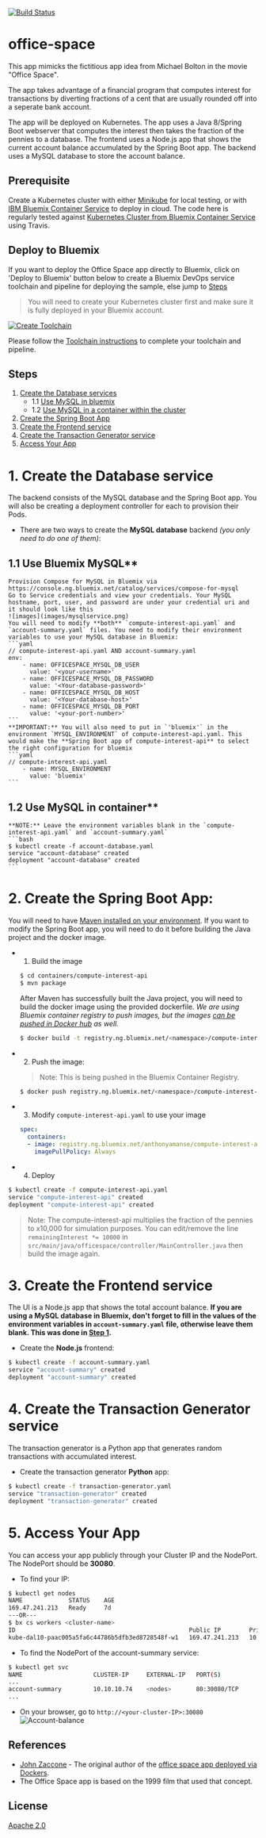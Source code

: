 [![Build Status](https://travis-ci.org/IBM/office-space.svg?branch=master)](https://travis-ci.org/IBM/office-space)
# office-space

This app mimicks the fictitious app idea from Michael Bolton in the movie "Office Space".

The app takes advantage of a financial program that computes interest for transactions by diverting fractions of a cent that are usually rounded off into a seperate bank account.

The app will be deployed on Kubernetes. The app uses a Java 8/Spring Boot webserver that computes the interest then takes the fraction of the pennies to a database. The frontend uses a Node.js app that shows the current account balance accumulated by the Spring Boot app. The backend uses a MySQL database to store the account balance.

## Prerequisite

Create a Kubernetes cluster with either [Minikube](https://kubernetes.io/docs/getting-started-guides/minikube) for local testing, or with [IBM Bluemix Container Service](https://github.com/IBM/container-journey-template) to deploy in cloud. The code here is regularly tested against [Kubernetes Cluster from Bluemix Container Service](https://console.ng.bluemix.net/docs/containers/cs_ov.html#cs_ov) using Travis.

## Deploy to Bluemix
If you want to deploy the Office Space app directly to Bluemix, click on 'Deploy to Bluemix' button below to create a Bluemix DevOps service toolchain and pipeline for deploying the sample, else jump to [Steps](#steps)

> You will need to create your Kubernetes cluster first and make sure it is fully deployed in your Bluemix account.

[![Create Toolchain](https://github.com/IBM/container-journey-template/blob/master/images/button.png)](https://console.ng.bluemix.net/devops/setup/deploy/?repository=https://github.com/IBM/office-space)

Please follow the [Toolchain instructions](https://github.com/IBM/container-journey-template/blob/master/Toolchain_Instructions.md) to complete your toolchain and pipeline.

## Steps
1. [Create the Database services](#1-create-the-database-services)
	- 1.1 [Use MySQL in bluemix](#11-use-bluemix-mysql)
	- 1.2 [Use MySQL in a container within the cluster](#12-usemysql-in-container)
2. [Create the Spring Boot App](#1-create-the-spring-boot-app)
3. [Create the Frontend service](#3-create-the-frontend-service)
4. [Create the Transaction Generator service](#4-create-the-transaction-generator-service)
5. [Access Your App](#5-access-your-app)

# 1. Create the Database service
The backend consists of the MySQL database and the Spring Boot app. You will also be creating a deployment controller for each to provision their Pods.
* There are two ways to create the **MySQL database** backend *(you only need to do one of them)*:
## 1.1 Use Bluemix MySQL**
    Provision Compose for MySQL in Bluemix via https://console.ng.bluemix.net/catalog/services/compose-for-mysql
    Go to Service credentials and view your credentials. Your MySQL hostname, port, user, and password are under your credential uri and it should look like this
    ![images](images/mysqlservice.png)
	You will need to modify **both** `compute-interest-api.yaml` and `account-summary.yaml` files. You need to modify their environment variables to use your MySQL database in Bluemix:
    ```yaml
    // compute-interest-api.yaml AND account-summary.yaml
    env:
        - name: OFFICESPACE_MYSQL_DB_USER
          value: '<your-username>'
        - name: OFFICESPACE_MYSQL_DB_PASSWORD
          value: '<Your-database-password>'
        - name: OFFICESPACE_MYSQL_DB_HOST
          value: '<Your-database-host>'
        - name: OFFICESPACE_MYSQL_DB_PORT
          value: '<your-port-number>'
    ```
    **IMPORTANT:** You will also need to put in `'bluemix'` in the environment `MYSQL_ENVIRONMENT` of compute-interest-api.yaml. This would make the **Spring Boot app of compute-interest-api** to select the right configuration for bluemix
    ```yaml
    // compute-interest-api.yaml
        - name: MYSQL_ENVIRONMENT
          value: 'bluemix'
    ```
## 1.2 Use MySQL in container**
    **NOTE:** Leave the environment variables blank in the `compute-interest-api.yaml` and `account-summary.yaml`
	```bash
	$ kubectl create -f account-database.yaml
	service "account-database" created
	deployment "account-database" created
	```

# 2. Create the **Spring Boot** App:
You will need to have [Maven installed on your environment](https://maven.apache.org/index.html).
If you want to modify the Spring Boot app, you will need to do it before building the Java project and the docker image.
* 1. Build the image
	```bash
    $ cd containers/compute-interest-api
    $ mvn package
    ```
    After Maven has successfully built the Java project, you will need to build the docker image using the provided dockerfile. *We are using Bluemix container registry to push images, but the images [can be pushed in Docker hub](https://docs.docker.com/datacenter/dtr/2.2/guides/user/manage-images/pull-and-push-images) as well.*
    ```bash
    $ docker build -t registry.ng.bluemix.net/<namespace>/compute-interest-api .
    ```
* 2. Push the image:
	> Note: This is being pushed in the Bluemix Container Registry.

	```bash
    $ docker push registry.ng.bluemix.net/<namespace>/compute-interest-api .
    ```
* 3. Modify `compute-interest-api.yaml` to use your image
	```yaml
    spec:
      containers:
      - image: registry.ng.bluemix.net/anthonyamanse/compute-interest-api ## replace this one with your image name
        imagePullPolicy: Always
    ```
* 4. Deploy
```bash
$ kubectl create -f compute-interest-api.yaml
service "compute-interest-api" created
deployment "compute-interest-api" created
```
> Note: The compute-interest-api multiplies the fraction of the pennies to x10,000 for simulation purposes. You can edit/remove the line `remainingInterest *= 10000` in `src/main/java/officespace/controller/MainController.java` then build the image again.

# 3. Create the Frontend service
The UI is a Node.js app that shows the total account balance.
**If you are using a MySQL database in Bluemix, don't forget to fill in the values of the environment variables in `account-summary.yaml` file, otherwise leave them blank. This was done in [Step 1](#1-create-the-database-services).**


* Create the **Node.js** frontend:
```bash
$ kubectl create -f account-summary.yaml
service "account-summary" created
deployment "account-summary" created
```

# 4. Create the Transaction Generator service
The transaction generator is a Python app that generates random transactions with accumulated interest.
* Create the transaction generator **Python** app:
```bash
$ kubectl create -f transaction-generator.yaml
service "transaction-generator" created
deployment "transaction-generator" created
```

# 5. Access Your App
You can access your app publicly through your Cluster IP and the NodePort. The NodePort should be **30080**.

* To find your IP:
```bash
$ kubectl get nodes
NAME             STATUS    AGE
169.47.241.213   Ready     7d
---OR---
$ bx cs workers <cluster-name>
ID                                                 Public IP        Private IP      Machine Type   State    Status   
kube-dal10-paac005a5fa6c44786b5dfb3ed8728548f-w1   169.47.241.213   10.177.155.13   free           normal   Ready  
```

* To find the NodePort of the account-summary service:
```bash
$ kubectl get svc
NAME                    CLUSTER-IP     EXTERNAL-IP   PORT(S)                                                                      AGE
...
account-summary         10.10.10.74    <nodes>       80:30080/TCP                                                                 2d
...
```
* On your browser, go to `http://<your-cluster-IP>:30080`
![Account-balance](images/balance.png)

## References
* [John Zaccone](https://github.com/jzaccone) - The original author of the [office space app deployed via Dockers](https://github.com/jzaccone/office-space-dockercon2017).
* The Office Space app is based on the 1999 film that used that concept.

## License
[Apache 2.0](http://www.apache.org/licenses/LICENSE-2.0)
